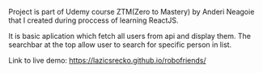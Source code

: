 Project is part of Udemy course ZTM(Zero to Mastery) by Anderi Neagoie that I created during proccess of learning ReactJS.

It is basic aplication which fetch all users from api and display them. The searchbar at the top allow user to search for specific person in list.

Link to live demo: https://lazicsrecko.github.io/robofriends/
